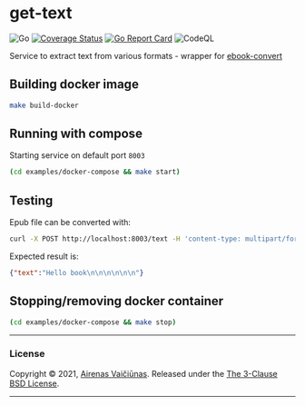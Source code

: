 # get-text

![Go](https://github.com/airenas/get-text/workflows/Go/badge.svg) [![Coverage Status](https://coveralls.io/repos/github/airenas/get-text/badge.svg?branch=main)](https://coveralls.io/github/airenas/get-text?branch=main) [![Go Report Card](https://goreportcard.com/badge/github.com/airenas/get-text)](https://goreportcard.com/report/github.com/airenas/get-text) ![CodeQL](https://github.com/airenas/get-text/workflows/CodeQL/badge.svg)

Service to extract text from various formats - wrapper for [ebook-convert](https://manual.calibre-ebook.com/generated/en/ebook-convert.html)

## Building docker image

```bash
make build-docker
```

## Running with compose

Starting service on default port `8003`

```bash
(cd examples/docker-compose && make start)
```

## Testing

Epub file can be converted with:

```bash
curl -X POST http://localhost:8003/text -H 'content-type: multipart/form-data' -F file=@examples/docker-compose/sample.epub
```

Expected result is:

```json
{"text":"Hello book\n\n\n\n\n\n"}
```

## Stopping/removing docker container

```bash
(cd examples/docker-compose && make stop)
```

---

### License

Copyright © 2021, [Airenas Vaičiūnas](https://github.com/airenas).
Released under the [The 3-Clause BSD License](LICENSE).

---
